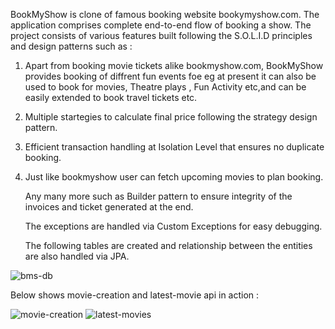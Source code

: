 BookMyShow is clone of famous booking website bookymyshow.com.
The application comprises complete end-to-end flow of booking a show. 
The project consists of various features built following the S.O.L.I.D principles and design patterns such as :
1. Apart from booking movie tickets alike bookmyshow.com, BookMyShow provides booking of diffrent fun events foe eg at present it can also be used to book for movies, Theatre plays , Fun Activity etc,and can be easily extended to book travel tickets etc.
2. Multiple startegies to calculate final price following the strategy design pattern.
3. Efficient transaction handling at Isolation Level that ensures no duplicate booking.
4. Just like bookmyshow user can fetch upcoming movies to plan booking.


   Any many more such as Builder pattern to ensure integrity of the invoices and ticket generated at the end.

   The exceptions are handled via Custom Exceptions for easy debugging.

   The following tables are created and relationship between the entities are also handled via JPA.

   
![bms-db](https://github.com/sanakamal1405/BookMyShow/assets/61350623/e4b69782-0dc5-477e-a739-2e6115ce996d)


Below shows movie-creation and latest-movie api in action :


![movie-creation](https://github.com/sanakamal1405/BookMyShow/assets/61350623/58ac2871-568b-42bd-8edb-c7487c3bb213)
![latest-movies](https://github.com/sanakamal1405/BookMyShow/assets/61350623/0b0d19d1-2a44-4103-8d37-23baf308f59d)
